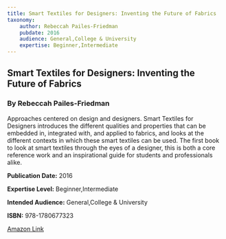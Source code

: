 ```yaml
---
title: Smart Textiles for Designers: Inventing the Future of Fabrics
taxonomy:
	author: Rebeccah Pailes-Friedman
	pubdate: 2016
	audience: General,College & University
	expertise: Beginner,Intermediate
---
```

## Smart Textiles for Designers: Inventing the Future of Fabrics
### By Rebeccah Pailes-Friedman
Approaches centered on design and designers. Smart Textiles for Designers introduces the different qualities and properties that can be embedded in, integrated with, and applied to fabrics, and looks at the different contexts in which these smart textiles can be used. The first book to look at smart textiles through the eyes of a designer, this is both a core reference work and an inspirational guide for students and professionals alike.

**Publication Date:** 2016

**Expertise Level:** Beginner,Intermediate

**Intended Audience:** General,College & University

**ISBN:** 978-1780677323

[Amazon Link](https://www.amazon.com/Smart-Textiles-Designers-Inventing-Fabrics/dp/1780677324/ref=pd_sim_14_1?_encoding=UTF8&pd_rd_i=1780677324&pd_rd_r=8daddcc2-f2c9-11e8-a029-3b664630e258&pd_rd_w=QLTK9&pd_rd_wg=b7EIQ&pf_rd_i=desktop-dp-sims&pf_rd_m=ATVPDKIKX0DER&pf_rd_p=18bb0b78-4200-49b9-ac91-f141d61a1780&pf_rd_r=T1HXS3N5X9ESSMWG0ZDV&pf_rd_s=desktop-dp-sims&pf_rd_t=40701&psc=1&refRID=T1HXS3N5X9ESSMWG0ZDV)